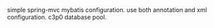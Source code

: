 simple spring-mvc mybatis configuration.
use both annotation and xml configuration.
c3p0 database pool.
